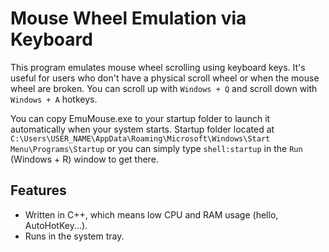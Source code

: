 # Mouse Wheel Emulation via Keyboard  

This program emulates mouse wheel scrolling using keyboard keys. It's useful for users who don't have a physical scroll wheel or when the mouse wheel are broken.
You can scroll up with `Windows + Q` and scroll down with `Windows + A` hotkeys.

You can copy EmuMouse.exe to your startup folder to launch it automatically when your system starts. Startup folder located at `C:\Users\USER_NAME\AppData\Roaming\Microsoft\Windows\Start Menu\Programs\Startup` or you can simply type `shell:startup` in the `Run` (Windows + R) window to get there.

## Features  
- Written in C++, which means low CPU and RAM usage (hello, AutoHotKey...).
- Runs in the system tray.